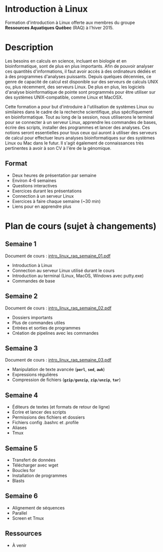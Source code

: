# Introduction à Linux
Formation d'introduction à Linux offerte aux membres du groupe **Ressources
Aquatiques Québec** (RAQ) à l'hiver 2015.

# Description
Les besoins en calculs en science, incluant en biologie et en bioinformatique,
sont de plus en plus importants. Afin de pouvoir analyser ces quantités
d'informations, il faut avoir accès à des ordinateurs dédiés et à des
programmes d'analyses puissants. Depuis quelques décennies, ce genre de capacité
de calcul est disponible sur des serveurs de calculs UNIX ou, plus récemment,
des serveurs Linux. De plus en plus, les logiciels d'analyse bioinformatique de
pointe sont programmés pour être utiliser sur des systèmes UNIX-compatible,
comme Linux et MacOSX.

Cette formation a pour but d'introduire à l'utilisation de systèmes Linux ou
similaires dans le cadre de la recherche scientifique, plus spécifiquement en
bioinformatique. Tout au long de la session, nous utiliserons le terminal pour
se connecter à un serveur Linux, apprendre les commandes de bases, écrire des
scripts, installer des programmes et lancer des analyses. Ces notions seront
essentielles pour tous ceux qui auront à utiliser des serveurs de calcul pour
effectuer leurs analyses bioinformatiques sur des systèmes Linux ou Mac dans le
futur. Il s'agit également de connaissances très pertinentes à avoir à son CV à
l'ère de la génomique.

## Format
- Deux heures de présentation par semaine
- Environ 4-6 semaines
- Questions interactives
- Exercices durant les présentations
- Connection à un serveur Linux
- Exercices à faire chaque semaine (~30 min)
- Liens pour en apprendre plus

# Plan de cours (sujet à changements)

## Semaine 1
Document de cours :
[intro_linux_raq_semaine_01.pdf](https://github.com/enormandeau/intro_linux_raq/blob/master/02_cours/cours_01/intro_linux_raq_semaine_01.pdf?raw=true)
- Introduction à Linux
- Connection au serveur Linux utilisé durant le cours
- Introduction au terminal (Linux, MacOS, Windows avec putty.exe)
- Commandes de base

## Semaine 2
Document de cours :
[intro_linux_raq_semaine_02.pdf](https://github.com/enormandeau/intro_linux_raq/blob/master/02_cours/cours_02/intro_linux_raq_semaine_02.pdf?raw=true)
- Dossiers importants
- Plus de commandes utiles
- Entrées et sorties de programmes
- Création de pipelines avec les commandes

## Semaine 3
Document de cours :
[intro_linux_raq_semaine_03.pdf](https://github.com/enormandeau/intro_linux_raq/blob/master/02_cours/cours_03/intro_linux_raq_semaine_03.pdf?raw=true)
- Manipulation de texte avancée (**`perl`**, **`sed`**, **`awk`**)
- Expressions régulières
- Compression de fichiers (**`gzip/gunzip`**, **`zip/unzip`**, **`tar`**)

## Semaine 4
- Éditeurs de textes (et formats de retour de ligne)
- Écrire et lancer des scripts
- Permissions des fichiers et dossiers
- Fichiers config .bashrc et .profile
- Aliases
- Tmux

## Semaine 5
- Transfert de données
- Télécharger avec wget
- Boucles for
- Installation de programmes
- Blasts

## Semaine 6
- Alignement de séquences
- Parallel
- Screen et Tmux

## Ressources
- À venir

